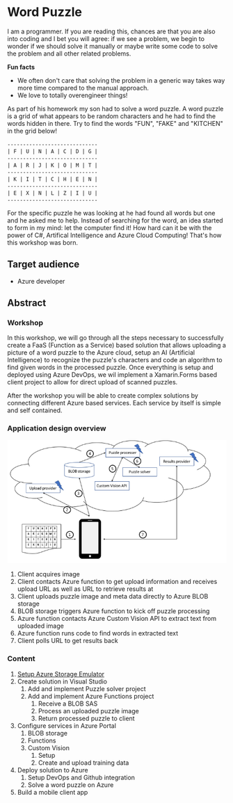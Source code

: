 # Word Puzzle

I am a programmer. If you are reading this, chances are that you are also into coding and I bet you will agree: if we see a problem, we begin to wonder if we should solve it manually or maybe write some code to solve the problem and all other related problems.

**Fun facts**

* We often don't care that solving the problem in a generic way takes way more time compared to the manual approach. 
* We love to totally overengineer things!

As part of his homework my son had to solve a word puzzle. A word puzzle is a grid of what appears to be random characters and he had to find the words hidden in there. Try to find the words "FUN", "FAKE" and "KITCHEN" in the grid below!

````
-----------------------------
| F | U | N | A | C | D | G |
-----------------------------
| A | R | J | K | O | M | T |
-----------------------------
| K | I | T | C | H | E | N |
-----------------------------
| E | X | N | L | Z | I | U |
-----------------------------
````

For the specific puzzle he was looking at he had found all words but one and he asked me to help. Instead of searching for the word, an idea started to form in my mind: let the computer find it! How hard can it be with the power of C#, Artifical Intelligence and Azure Cloud Computing! That's how this workshop was born.

## Target audience

* Azure developer

## Abstract

### Workshop
In this workshop, we will go through all the steps necessary to successfully create a FaaS (Function as a Service) based solution that allows uploading a picture of a word puzzle to the Azure cloud, setup an AI (Artificial Intelligence) to recognize the puzzle's characters and code an algorithm to find given words in the processed puzzle. Once everything is setup and deployed using Azure DevOps, we wil implement a Xamarin.Forms based client project to allow for direct upload of scanned puzzles.

After the workshop you will be able to create complex solutions by connecting different Azure based services. Each service by itself is simple and self contained.

### Application design overview

![Application Flow](assets/Flow.png)

1. Client acquires image
1. Client contacts Azure function to get upload information and receives upload URL as well as URL to retrieve results at
1. Client uploads puzzle image and meta data directly to Azure BLOB storage
1. BLOB storage triggers Azure function to kick off puzzle processing
1. Azure function contacts Azure Custom Vision API to extract text from uploaded image
1. Azure function runs code to find words in extracted text
1. Client polls URL to get results back

### Content

1. [Setup Azure Storage Emulator](./content/Setup_Azure_Storage_Emulator.md)
1. Create solution in Visual Studio
    1. Add and implement Puzzle solver project
    1. Add and implement Azure Functions project
        1. Receive a BLOB SAS
        1. Process an uploaded puzzle image
        1. Return processed puzzle to client
1. Configure services in Azure Portal
    1. BLOB storage
    1. Functions
    1. Custom Vision
        1. Setup
        1. Create and upload training data
1. Deploy solution to Azure
    1. Setup DevOps and Github integration
    2. Solve a word puzzle on Azure
1. Build a mobile client app